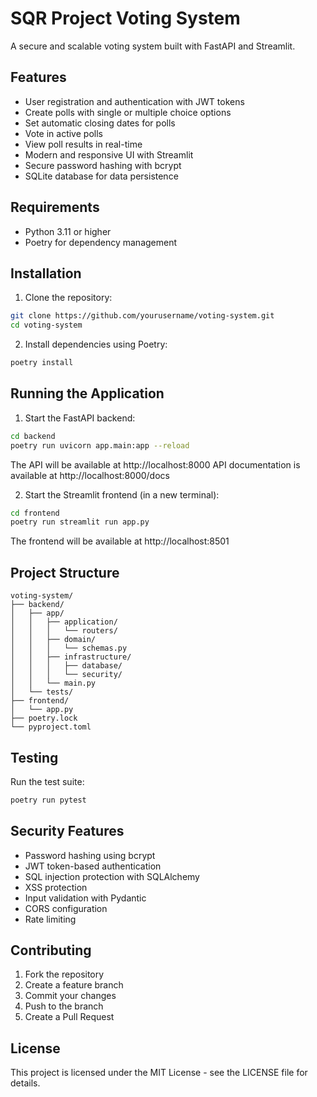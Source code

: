 # SQR Project Voting System

A secure and scalable voting system built with FastAPI and Streamlit.

## Features

- User registration and authentication with JWT tokens
- Create polls with single or multiple choice options
- Set automatic closing dates for polls
- Vote in active polls
- View poll results in real-time
- Modern and responsive UI with Streamlit
- Secure password hashing with bcrypt
- SQLite database for data persistence

## Requirements

- Python 3.11 or higher
- Poetry for dependency management

## Installation

1. Clone the repository:
```bash
git clone https://github.com/yourusername/voting-system.git
cd voting-system
```

2. Install dependencies using Poetry:
```bash
poetry install
```

## Running the Application

1. Start the FastAPI backend:
```bash
cd backend
poetry run uvicorn app.main:app --reload
```

The API will be available at http://localhost:8000
API documentation is available at http://localhost:8000/docs

2. Start the Streamlit frontend (in a new terminal):
```bash
cd frontend
poetry run streamlit run app.py
```

The frontend will be available at http://localhost:8501

## Project Structure

```
voting-system/
├── backend/
│   ├── app/
│   │   ├── application/
│   │   │   └── routers/
│   │   ├── domain/
│   │   │   └── schemas.py
│   │   ├── infrastructure/
│   │   │   ├── database/
│   │   │   └── security/
│   │   └── main.py
│   └── tests/
├── frontend/
│   └── app.py
├── poetry.lock
└── pyproject.toml
```

## Testing

Run the test suite:
```bash
poetry run pytest
```

## Security Features

- Password hashing using bcrypt
- JWT token-based authentication
- SQL injection protection with SQLAlchemy
- XSS protection
- Input validation with Pydantic
- CORS configuration
- Rate limiting

## Contributing

1. Fork the repository
2. Create a feature branch
3. Commit your changes
4. Push to the branch
5. Create a Pull Request

## License

This project is licensed under the MIT License - see the LICENSE file for details. 
 
